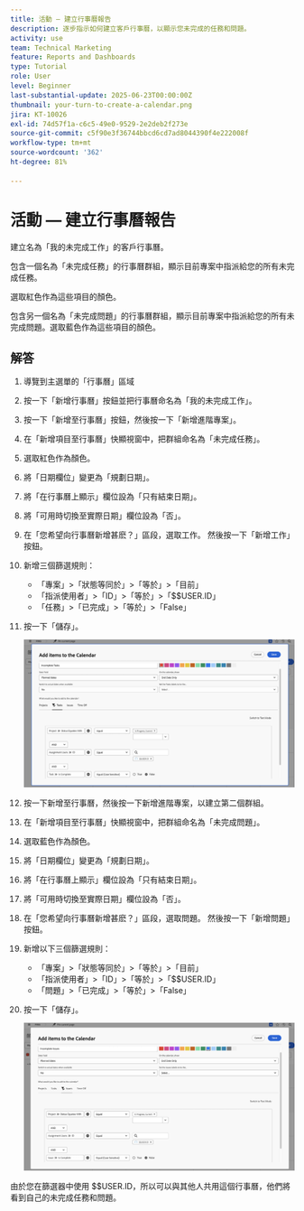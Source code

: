 ```yaml
---
title: 活動 — 建立行事曆報告
description: 逐步指示如何建立客戶行事曆，以顯示您未完成的任務和問題。
activity: use
team: Technical Marketing
feature: Reports and Dashboards
type: Tutorial
role: User
level: Beginner
last-substantial-update: 2025-06-23T00:00:00Z
thumbnail: your-turn-to-create-a-calendar.png
jira: KT-10026
exl-id: 74d57f1a-c6c5-49e0-9529-2e2deb2f273e
source-git-commit: c5f90e3f36744bbcd6cd7ad8044390f4e222008f
workflow-type: tm+mt
source-wordcount: '362'
ht-degree: 81%

---
```


# 活動 — 建立行事曆報告

建立名為「我的未完成工作」的客戶行事曆。

包含一個名為「未完成任務」的行事曆群組，顯示目前專案中指派給您的所有未完成任務。

選取紅色作為這些項目的顏色。

包含另一個名為「未完成問題」的行事曆群組，顯示目前專案中指派給您的所有未完成問題。選取藍色作為這些項目的顏色。

## 解答

1. 導覽到主選單的「行事曆」區域
1. 按一下「新增行事曆」按鈕並把行事曆命名為「我的未完成工作」。
1. 按一下「新增至行事曆」按鈕，然後按一下「新增進階專案」。
1. 在「新增項目至行事曆」快顯視窗中，把群組命名為「未完成任務」。
1. 選取紅色作為顏色。
1. 將「日期欄位」變更為「規劃日期」。
1. 將「在行事曆上顯示」欄位設為「只有結束日期」。
1. 將「可用時切換至實際日期」欄位設為「否」。
1. 在「您希望向行事曆新增甚麽？」區段，選取工作。 然後按一下「新增工作」按鈕。
1. 新增三個篩選規則：

   * 「專案」>「狀態等同於」>「等於」>「目前」
   * 「指派使用者」>「ID」>「等於」>「$$USER.ID」
   * 「任務」>「已完成」>「等於」>「False」

1. 按一下「儲存」。

   ![影像顯示將項目新增到行事曆的畫面](assets/calendar-activity-1.png)

1. 按一下新增至行事曆，然後按一下新增進階專案，以建立第二個群組。
1. 在「新增項目至行事曆」快顯視窗中，把群組命名為「未完成問題」。
1. 選取藍色作為顏色。
1. 將「日期欄位」變更為「規劃日期」。
1. 將「在行事曆上顯示」欄位設為「只有結束日期」。
1. 將「可用時切換至實際日期」欄位設為「否」。
1. 在「您希望向行事曆新增甚麽？」區段，選取問題。 然後按一下「新增問題」按鈕。
1. 新增以下三個篩選規則：

   * 「專案」>「狀態等同於」>「等於」>「目前」
   * 「指派使用者」>「ID」>「等於」>「$$USER.ID」
   * 「問題」>「已完成」>「等於」>「False」

1. 按一下「儲存」。

   ![影像顯示將項目新增到行事曆的畫面](assets/calendar-activity-2.png)

由於您在篩選器中使用 $$USER.ID，所以可以與其他人共用這個行事曆，他們將看到自己的未完成任務和問題。
